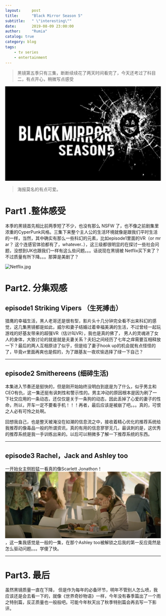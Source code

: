 ```yaml
---
layout:     post
title:      "Black Mirror Season 5"
subtitle:   " \"interesting\""
date:       2019-08-09 23:00:00
author:     "Rumia"
catalog: true
category: blog
tags:
    - tv series
    - entertainment
---
```

> 黑镜第五季只有三集，断断续续花了两天时间看完了，今天还考过了科目二，有点开心，稍微写点感受

![Black Mirror](/img/blackmirror.jpg)

> 海报莫名的有点可爱。

# Part1 .整体感受

  本季的黑镜首先相比前两季短了不少，也没有那么 NSFW 了，也不像之前剧集里浓重的CyperPunk风格。三集下来整个主人公的生活环境就像是跟我们平时生活的一样，当然，其中确实有那么一些科幻的元素，比如episode1里面的VR（or mr ar？ 这个连感官体验都有了，whatever..），这三级都很明显的在探讨一些社会问题，没想到UK也跟我们一样有这么些问题。。。话说现在黑镜被 Netflix买下来了？不过质量有所下降。。。那算是美剧了？

![Netflix.jpg](https://i.loli.net/2019/08/10/bqi2WJHj9A1wkdP.jpg)

# Part2. 分集观感

## episode1 Striking Vipers （生死搏击）

  猎鹰的幸福生活，黑人老哥还是很有型，影片头十几分钟完全看不出来科幻的感觉，这几集黑镜都是如此，威尔和妻子结婚过着幸福美满的生活，不过曾经一起玩游戏的好基友带来的超强VR（估计叫VR），我也是真的佛了， 男人的灵魂进了女人的身体，大致讨论的就是就是夫妻关系？夫妇之间经历了七年之痒需要互相释放一下？最后的两人互相原谅了似乎，但是给了妻子hook up的机会就有点怪怪的了，毕竟vr里面再爽也是假的，为了跟基友一夜欢愉选择了绿一下自己？

---

## episode2 Smithereens (细碎生活)

  本集进入节奏还是挺快的，但是刚开始始终没明白到底是为了什么，似乎男主和CEO有仇，这一集还挺有讽刺性和警示性的。男主冲动的原因根本是因为刷了一下社交应用的一条动态，还仅仅是关于一条狗的动态，因此丢掉了心爱的妻子的性命，所以，开车一定不要看手机！！！再者，最后应该是被崩了吧。。。真的，可恨之人必有可怜之处啊。

  回想我自己，也是整天被淹没在如潮的信息流之中，接收着精心优化的推荐系统给我推荐的像毒品一般的所谓资讯，真的有用的信息寥寥无几，最讽刺的是，这优秀的推荐系统是我一手训练出来的。以后可以稍微多了解一下推荐系统的东西。

---

## episode3 Rachel，Jack and Ashley too

  一开始女主侧脸猛一看真的像Scarlett Jonathon！![](/img/bm3.png)，这一集我感觉是一般的一集，在那个Ashley too被解锁之后我的第一反应竟然是怎么驱动问题。。。学傻了快。

---

# Part3. 最后

  虽然黑镜质量一直在下降， 但是作为每年的必备环节，明年不管别人怎么喷，我应该还是会去看一下的，就像《世界奇妙物语》一样，今年没有春季篇出了一个雨之特别篇，反正质量也一般般吧。可能今年秋天出了秋季特别篇会再去写一下影评。

